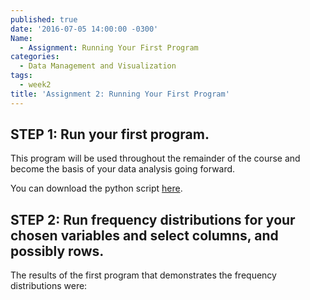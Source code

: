 ```yaml
---
published: true
date: '2016-07-05 14:00:00 -0300'
Name:
  - Assignment: Running Your First Program
categories:
  - Data Management and Visualization
tags:
  - week2
title: 'Assignment 2: Running Your First Program'
---
```


## STEP 1: Run your first program. 

This program will be used throughout the remainder of the course and become the basis of your data analysis going forward.

You can download the python script [here](https://yan-duarte.github.io/archives/assignment2.py).

## STEP 2: Run frequency distributions for your chosen variables and select columns, and possibly rows.

The results of the first program that demonstrates the frequency distributions were:

